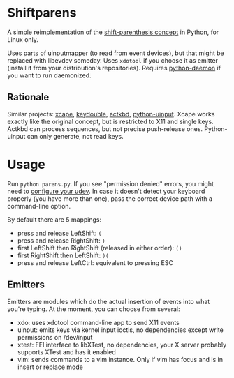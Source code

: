 # Shiftparens

A simple reimplementation of the [shift-parenthesis concept](http://stevelosh.com/blog/2012/10/a-modern-space-cadet/#shift-parentheses) in Python, for Linux only.

Uses parts of uinputmapper (to read from event devices), but that might be replaced with libevdev someday. 
Uses `xdotool` if you choose it as emitter (install it from your distribution's repositories). Requires [python-daemon](https://pypi.python.org/pypi/python-daemon/) if you want to run daemonized.

## Rationale

Similar projects: [xcape](http://github.com/alols/xcape), [keydouble](http://github.com/baskerville/keydouble), [actkbd](http://users.softlab.ece.ntua.gr/~thkala/projects/actkbd/), [python-uinput](http://tjjr.fi/sw/python-uinput). Xcape works exactly like the original concept, but is restricted to X11 and single keys. Actkbd can process sequences, but not precise push-release ones. Python-uinput can only generate, not read keys.

# Usage

Run `python parens.py`. If you see "permission denied" errors, you might need to [configure your udev](wiki/UDev-setup). In case it doesn't detect your keyboard properly (you have more than one), pass the correct device path with a command-line option.


By default there are 5 mappings:

* press and release LeftShift: `(`
* press and release RightShift: `)`
* first LeftShift then RightShift (released in either order): `()`
* first RightShift then LeftShift: `)(`
* press and release LeftCtrl: equivalent to pressing ESC

## Emitters

Emitters are modules which do the actual insertion of events into what you're typing. At the moment, you can choose from several:

* xdo: uses xdotool command-line app to send X11 events
* uinput: emits keys via kernel input ioctls, no dependencies except write permissions on /dev/input
* xtest: FFI interface to libXTest, no dependencies, your X server probably supports XTest and has it enabled
* vim: sends commands to a vim instance. Only if vim has focus and is in insert or replace mode

